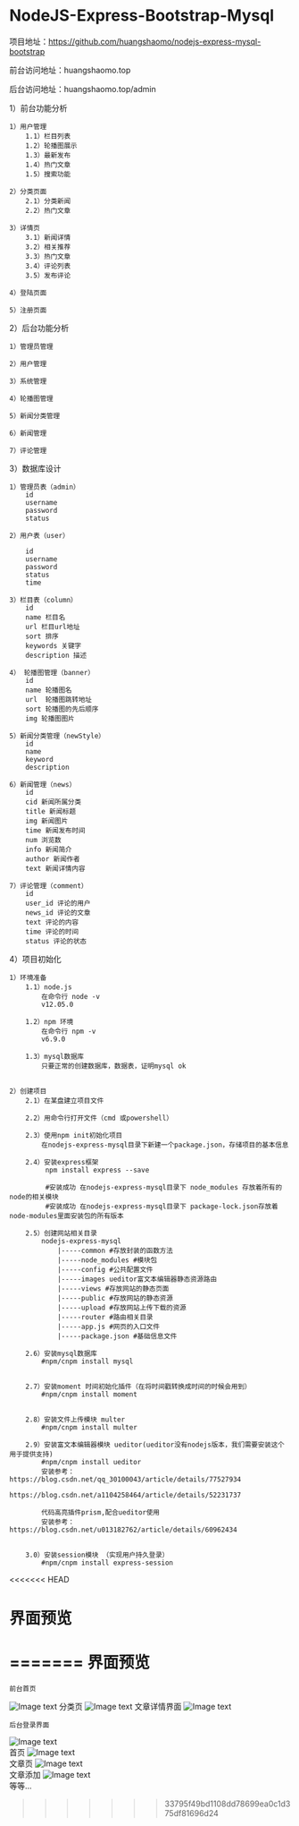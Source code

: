 NodeJS-Express-Bootstrap-Mysql
=================================
项目地址：https://github.com/huangshaomo/nodejs-express-mysql-bootstrap

前台访问地址：huangshaomo.top

后台访问地址：huangshaomo.top/admin

1）前台功能分析

    1）用户管理
        1.1）栏目列表
        1.2）轮播图展示
        1.3）最新发布
        1.4）热门文章
        1.5）搜索功能

    2）分类页面
        2.1）分类新闻
        2.2）热门文章

    3）详情页
        3.1）新闻详情
        3.2）相关推荐
        3.3）热门文章
        3.4）评论列表
        3.5）发布评论

    4）登陆页面

    5）注册页面





2）后台功能分析

    1）管理员管理

    2）用户管理

    3）系统管理

    4）轮播图管理

    5）新闻分类管理

    6）新闻管理

    7）评论管理


3）数据库设计

    1）管理员表（admin）
        id
        username
        password
        status
        
    2）用户表（user）

        id
        username
        password
        status
        time

    3）栏目表（column）
        id
        name 栏目名
        url 栏目url地址
        sort 排序
        keywords 关键字
        description 描述

    4） 轮播图管理（banner）
        id
        name 轮播图名
        url  轮播图跳转地址
        sort 轮播图的先后顺序
        img 轮播图图片
    
    5）新闻分类管理（newStyle）
        id
        name
        keyword
        description
    
    6）新闻管理（news）
        id
        cid 新闻所属分类
        title 新闻标题
        img 新闻图片
        time 新闻发布时间
        num 浏览数
        info 新闻简介
        author 新闻作者
        text 新闻详情内容

    7）评论管理（comment）
        id
        user_id 评论的用户
        news_id 评论的文章
        text 评论的内容
        time 评论的时间
        status 评论的状态
          


4）项目初始化

    1）环境准备
        1.1）node.js
            在命令行 node -v
            v12.05.0

        1.2）npm 环境
            在命令行 npm -v
            v6.9.0

        1.3）mysql数据库
            只要正常的创建数据库，数据表，证明mysql ok


    2）创建项目
        2.1）在某盘建立项目文件

        2.2）用命令行打开文件（cmd 或powershell）

        2.3）使用npm init初始化项目
            在nodejs-express-mysql目录下新建一个package.json，存储项目的基本信息

        2.4）安装express框架
             npm install express --save

             #安装成功 在nodejs-express-mysql目录下 node_modules 存放着所有的node的相关模块
             #安装成功 在nodejs-express-mysql目录下 package-lock.json存放着node-modules里面安装包的所有版本

        2.5）创建网站相关目录
            nodejs-express-mysql
                |-----common #存放封装的函数方法
                |-----node_modules #模块包
                |-----config #公共配置文件
                |-----images ueditor富文本编辑器静态资源路由
                |-----views #存放网站的静态页面
                |-----public #存放网站的静态资源
                |-----upload #存放网站上传下载的资源
                |-----router #路由相关目录
                |-----app.js #网页的入口文件
                |-----package.json #基础信息文件

        2.6）安装mysql数据库
            #npm/cnpm install mysql


        2.7）安装moment 时间初始化插件（在将时间戳转换成时间的时候会用到）
            #npm/cnpm install moment


        2.8）安装文件上传模块 multer
            #npm/cnpm install multer

        2.9）安装富文本编辑器模块 ueditor(ueditor没有nodejs版本，我们需要安装这个用于提供支持)
            #npm/cnpm install ueditor
            安装参考：https://blog.csdn.net/qq_30100043/article/details/77527934
                     https://blog.csdn.net/a1104258464/article/details/52231737

            代码高亮插件prism,配合ueditor使用 
            安装参考：https://blog.csdn.net/u013182762/article/details/60962434

        
        3.0）安装session模块 （实现用户持久登录）
            #npm/cnpm install express-session

<<<<<<< HEAD


界面预览
=================================


=======
界面预览
=================================     
    前台首页
![Image text](https://github.com/huangshaomo/photo/blob/master/github_img1.jpg)
    分类页
![Image text](https://github.com/huangshaomo/photo/blob/master/github_img_homelist.jpg)
    文章详情界面
![Image text](https://github.com/huangshaomo/photo/blob/master/github_img_news.jpg)   
    
    后台登录界面
![Image text](https://github.com/huangshaomo/photo/blob/master/github_img_adminlogin.jpg)   
    首页
![Image text](https://github.com/huangshaomo/photo/blob/master/github_img_admin.jpg)  
    文章页
![Image text](https://github.com/huangshaomo/photo/blob/master/github_img_admin_news.jpg)     
    文章添加
![Image text](https://github.com/huangshaomo/photo/blob/master/github_img_admin_newsupload.jpg)    
等等...
>>>>>>> 33795f49bd1108dd78699ea0c1d375df81696d24
